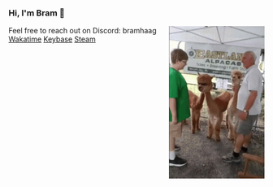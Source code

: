 ### Hi, I'm Bram 👋

<img align="right" alt="Cool apaca GIF" src="alpaca.gif" height="300px"/>

Feel free to reach out on Discord: bramhaag  
[Wakatime](https://wakatime.com/@bramhaag)
[Keybase](https://keybase.io/bramhaag)
[Steam](https://steamcommunity.com/id/bramhaag/)
